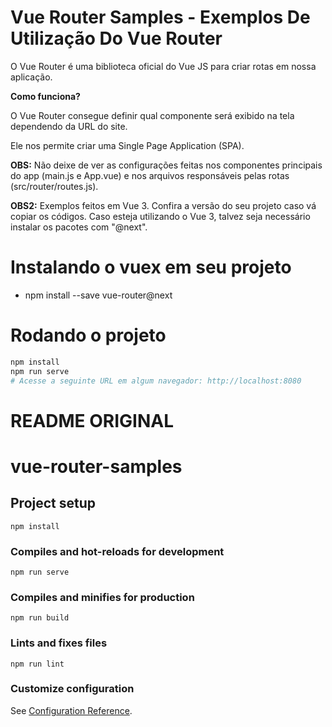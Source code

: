 # Vue Router Samples - Exemplos De Utilização Do Vue Router
O Vue Router é uma biblioteca oficial do Vue JS para criar rotas em nossa aplicação.

**Como funciona?**

O Vue Router consegue definir qual componente será exibido na tela dependendo da URL do site.

Ele nos permite criar uma Single Page Application (SPA).


**OBS:** Não deixe de ver as configurações feitas nos componentes principais do app (main.js e App.vue) e nos arquivos responsáveis pelas rotas (src/router/routes.js).

**OBS2:** Exemplos feitos em Vue 3. Confira a versão do seu projeto caso vá copiar os códigos. Caso esteja utilizando o Vue 3, talvez seja necessário instalar os pacotes com "@next".

# Instalando o vuex em seu projeto
- npm install --save vue-router@next

# Rodando o projeto
```bash
npm install
npm run serve
# Acesse a seguinte URL em algum navegador: http://localhost:8080
```

# README ORIGINAL
# vue-router-samples

## Project setup
```
npm install
```

### Compiles and hot-reloads for development
```
npm run serve
```

### Compiles and minifies for production
```
npm run build
```

### Lints and fixes files
```
npm run lint
```

### Customize configuration
See [Configuration Reference](https://cli.vuejs.org/config/).
